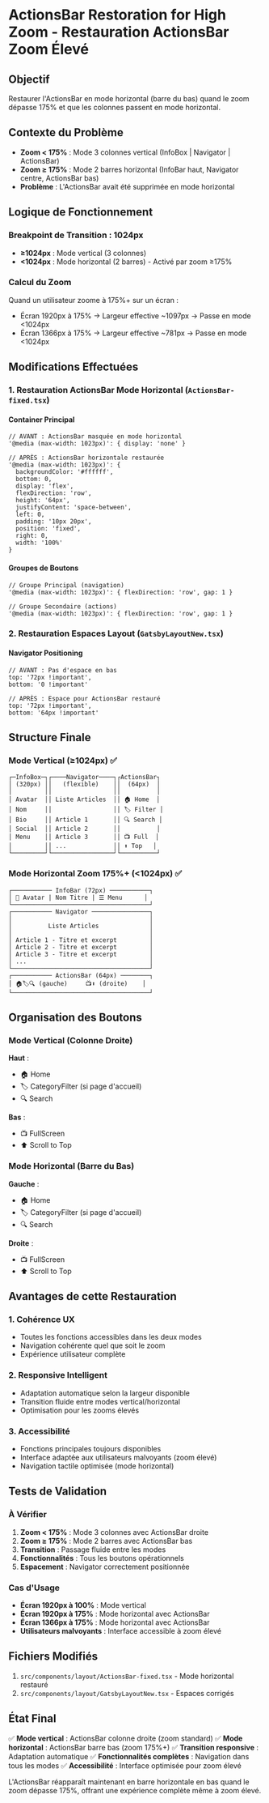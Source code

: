 # ActionsBar Restoration for High Zoom - Restauration ActionsBar Zoom Élevé

## Objectif
Restaurer l'ActionsBar en mode horizontal (barre du bas) quand le zoom dépasse 175% et que les colonnes passent en mode horizontal.

## Contexte du Problème
- **Zoom < 175%** : Mode 3 colonnes vertical (InfoBox | Navigator | ActionsBar)
- **Zoom ≥ 175%** : Mode 2 barres horizontal (InfoBar haut, Navigator centre, ActionsBar bas)
- **Problème** : L'ActionsBar avait été supprimée en mode horizontal

## Logique de Fonctionnement

### Breakpoint de Transition : 1024px
- **≥1024px** : Mode vertical (3 colonnes)
- **<1024px** : Mode horizontal (2 barres) - Activé par zoom ≥175%

### Calcul du Zoom
Quand un utilisateur zoome à 175%+ sur un écran :
- Écran 1920px à 175% → Largeur effective ~1097px → Passe en mode <1024px
- Écran 1366px à 175% → Largeur effective ~781px → Passe en mode <1024px

## Modifications Effectuées

### 1. Restauration ActionsBar Mode Horizontal (`ActionsBar-fixed.tsx`)

#### Container Principal
```tsx
// AVANT : ActionsBar masquée en mode horizontal
'@media (max-width: 1023px)': { display: 'none' }

// APRÈS : ActionsBar horizontale restaurée
'@media (max-width: 1023px)': {
  backgroundColor: '#ffffff',
  bottom: 0,
  display: 'flex',
  flexDirection: 'row',
  height: '64px',
  justifyContent: 'space-between',
  left: 0,
  padding: '10px 20px',
  position: 'fixed',
  right: 0,
  width: '100%'
}
```

#### Groupes de Boutons
```tsx
// Groupe Principal (navigation)
'@media (max-width: 1023px)': { flexDirection: 'row', gap: 1 }

// Groupe Secondaire (actions)  
'@media (max-width: 1023px)': { flexDirection: 'row', gap: 1 }
```

### 2. Restauration Espaces Layout (`GatsbyLayoutNew.tsx`)

#### Navigator Positioning
```tsx
// AVANT : Pas d'espace en bas
top: '72px !important',
bottom: '0 !important'

// APRÈS : Espace pour ActionsBar restauré
top: '72px !important',
bottom: '64px !important'
```

## Structure Finale

### Mode Vertical (≥1024px) ✅
```
┌─InfoBox─┐┌────Navigator────┐┌ActionsBar┐
│ (320px) ││   (flexible)    ││  (64px)  │
│         ││                 ││          │
│ Avatar  ││ Liste Articles  ││ 🏠 Home  │
│ Nom     ││                 ││ 🏷️ Filter │
│ Bio     ││ Article 1       ││ 🔍 Search │ 
│ Social  ││ Article 2       ││          │
│ Menu    ││ Article 3       ││ 📺 Full  │
│         ││ ...             ││ ⬆️ Top   │
└─────────┘└─────────────────┘└──────────┘
```

### Mode Horizontal Zoom 175%+ (<1024px) ✅
```
┌─────────── InfoBar (72px) ───────────┐
│ 👤 Avatar | Nom Titre | ☰ Menu      │
└──────────────────────────────────────┘
┌─────────── Navigator ────────────────┐
│                                      │
│          Liste Articles              │
│                                      │
│ Article 1 - Titre et excerpt         │
│ Article 2 - Titre et excerpt         │
│ Article 3 - Titre et excerpt         │
│ ...                                  │
└──────────────────────────────────────┘
┌─────────── ActionsBar (64px) ────────┐
│ 🏠🏷️🔍 (gauche)     📺⬆️ (droite)    │
└──────────────────────────────────────┘
```

## Organisation des Boutons

### Mode Vertical (Colonne Droite)
**Haut** :
- 🏠 Home
- 🏷️ CategoryFilter (si page d'accueil)
- 🔍 Search

**Bas** :
- 📺 FullScreen
- ⬆️ Scroll to Top

### Mode Horizontal (Barre du Bas)
**Gauche** :
- 🏠 Home
- 🏷️ CategoryFilter (si page d'accueil)
- 🔍 Search

**Droite** :
- 📺 FullScreen
- ⬆️ Scroll to Top

## Avantages de cette Restauration

### 1. Cohérence UX
- Toutes les fonctions accessibles dans les deux modes
- Navigation cohérente quel que soit le zoom
- Expérience utilisateur complète

### 2. Responsive Intelligent
- Adaptation automatique selon la largeur disponible
- Transition fluide entre modes vertical/horizontal
- Optimisation pour les zooms élevés

### 3. Accessibilité
- Fonctions principales toujours disponibles
- Interface adaptée aux utilisateurs malvoyants (zoom élevé)
- Navigation tactile optimisée (mode horizontal)

## Tests de Validation

### À Vérifier
1. **Zoom < 175%** : Mode 3 colonnes avec ActionsBar droite
2. **Zoom ≥ 175%** : Mode 2 barres avec ActionsBar bas
3. **Transition** : Passage fluide entre les modes
4. **Fonctionnalités** : Tous les boutons opérationnels
5. **Espacement** : Navigator correctement positionnée

### Cas d'Usage
- **Écran 1920px à 100%** : Mode vertical
- **Écran 1920px à 175%** : Mode horizontal avec ActionsBar
- **Écran 1366px à 175%** : Mode horizontal avec ActionsBar
- **Utilisateurs malvoyants** : Interface accessible à zoom élevé

## Fichiers Modifiés

1. `src/components/layout/ActionsBar-fixed.tsx` - Mode horizontal restauré
2. `src/components/layout/GatsbyLayoutNew.tsx` - Espaces corrigés

## État Final

✅ **Mode vertical** : ActionsBar colonne droite (zoom standard)
✅ **Mode horizontal** : ActionsBar barre bas (zoom 175%+)
✅ **Transition responsive** : Adaptation automatique
✅ **Fonctionnalités complètes** : Navigation dans tous les modes
✅ **Accessibilité** : Interface optimisée pour zoom élevé

L'ActionsBar réapparaît maintenant en barre horizontale en bas quand le zoom dépasse 175%, offrant une expérience complète même à zoom élevé.
